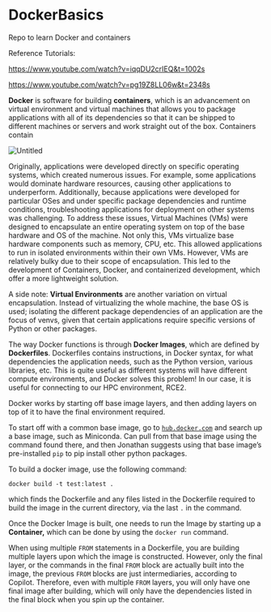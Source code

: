# DockerBasics
Repo to learn Docker and containers

Reference Tutorials:

https://www.youtube.com/watch?v=iqqDU2crIEQ&t=1002s

https://www.youtube.com/watch?v=pg19Z8LL06w&t=2348s

**Docker** is software for building **containers**, which is an advancement on virtual environment and virtual machines that allows you to package applications with all of its dependencies so that it can be shipped to different machines or servers and work straight out of the box. Containers contain

![Untitled](https://prod-files-secure.s3.us-west-2.amazonaws.com/fe052c67-27af-4b39-953c-2186f352e147/d9fc6977-4078-4159-a4a5-5ee67381d1fb/Untitled.png)

Originally, applications were developed directly on specific operating systems, which created numerous issues. For example, some applications would dominate hardware resources, causing other applications to underperform. Additionally, because applications were developed for particular OSes and under specific package dependencies and runtime conditions, troubleshooting applications for deployment on other systems was challenging. To address these issues, Virtual Machines (VMs) were designed to encapsulate an entire operating system on top of the base hardware and OS of the machine. Not only this, VMs virtualize base hardware components such as memory, CPU, etc. This allowed applications to run in isolated environments within their own VMs. However, VMs are relatively bulky due to their scope of encapsulation. This led to the development of Containers, Docker, and containerized development, which offer a more lightweight solution.

A side note: **Virtual Environments** are another variation on virtual encapsulation. Instead of virtualizing the whole machine, the base OS is used; isolating the different package dependencies of an application are the focus of venvs, given that certain applications require specific versions of Python or other packages. 

The way Docker functions is through **Docker Images**, which are defined by **Dockerfiles**. Dockerfiles contains instructions, in Docker syntax, for what dependencies the application needs, such as the Python version, various libraries, etc. This is quite useful as different systems will have different compute environments, and Docker solves this problem! In our case, it is useful for connecting to our HPC environment, RCE2.

Docker works by starting off base image layers, and then adding layers on top of it to have the final environment required. 

To start off with a common base image, go to [`hub.docker.com`](http://hub.docker.com) and search up a base image, such as Miniconda. Can pull from that base image using the command found there, and then Jonathan suggests using that base image’s pre-installed `pip` to pip install other python packages.

To build a docker image, use the following command:

`docker build -t test:latest .` 

which finds the Dockerfile and any files listed in the Dockerfile required to build the image in the current directory, via the last `.` in the command.

Once the Docker Image is built, one needs to run the Image by starting up a **Container,** which can be done by using the `docker run` command.

When using multiple `FROM` statements in a Dockerfile, you are building multiple layers upon which the image is constructed. However, only the final layer, or the commands in the final `FROM` block are actually built into the image, the previous `FROM` blocks are just intermediaries, according to Copilot. Therefore, even with multiple `FROM` layers, you will only have one final image after building, which will only have the dependencies listed in the final block when you spin up the container.
